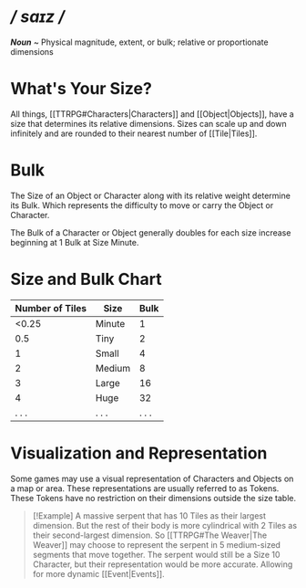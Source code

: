 # */ saɪz /*
***Noun*** ~ Physical magnitude, extent, or bulk; relative or proportionate dimensions
# What's Your Size?
All things, [[TTRPG#Characters|Characters]] and [[Object|Objects]], have a size that determines its relative dimensions.
Sizes can scale up and down infinitely and are rounded to their nearest number of [[Tile|Tiles]].
# Bulk
The Size of an Object or Character along with its relative weight determine its Bulk. Which represents the difficulty to move or carry the Object or Character.

The Bulk of a Character or Object generally doubles for each size increase beginning at 1 Bulk at Size Minute.
# Size and Bulk Chart

| Number of Tiles | Size   | Bulk  |
| --------------- | ------ | ----- |
| <0.25           | Minute | 1     |
| 0.5             | Tiny   | 2     |
| 1               | Small  | 4     |
| 2               | Medium | 8     |
| 3               | Large  | 16    |
| 4               | Huge   | 32    |
| . . .           | . . .  | . . . |
# Visualization and Representation
Some games may use a visual representation of Characters and Objects on a map or area. These representations are usually referred to as Tokens. These Tokens have no restriction on their dimensions outside the size table.

>[!Example]
>A massive serpent that has 10 Tiles as their largest dimension. But the rest of their body is more cylindrical with 2 Tiles as their second-largest dimension. 
>So [[TTRPG#The Weaver|The Weaver]] may choose to represent the serpent in 5 medium-sized segments that move together.
>The serpent would still be a Size 10 Character, but their representation would be more accurate. Allowing for more dynamic [[Event|Events]].
